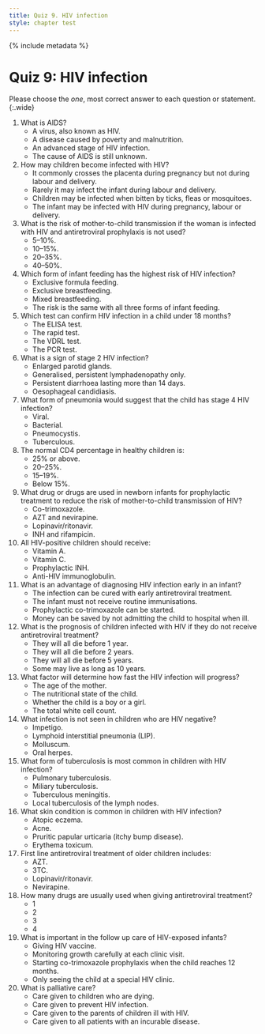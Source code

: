 ```yaml
---
title: Quiz 9. HIV infection
style: chapter test
---
```


{% include metadata %}

# Quiz 9: HIV infection

Please choose the *one*, most correct answer to each question or statement.
{:.wide}

1.	What is AIDS?
	-	A virus, also known as HIV.
	-	A disease caused by poverty and malnutrition.
	+	An advanced stage of HIV infection.
	-	The cause of AIDS is still unknown.
2.	How may children become  infected with HIV?
	-	It commonly crosses the placenta during pregnancy but not during labour and delivery.
	-	Rarely it may infect the infant during labour and delivery.
	-	Children may be infected when bitten by ticks, fleas or mosquitoes.
	+	The infant may be infected with HIV during pregnancy, labour or delivery.
3.	What is the risk of mother-to-child transmission if the woman is infected with HIV and antiretroviral prophylaxis is not used?
	-	5–10%.
	-	10–15%.
	+	20–35%.
	-	40–50%.
4.	Which form of infant feeding has the highest risk of HIV infection?
	-	Exclusive formula feeding.
	-	Exclusive breastfeeding.
	+	Mixed breastfeeding.
	-	The risk is the same with all three forms of infant feeding.
5.	Which test can confirm HIV infection in a child under 18 months?
	-	The ELISA test.
	-	The rapid test.
	-	The VDRL test.
	+	The PCR test.
6.	What is a sign of stage 2 HIV infection?
	+	Enlarged parotid glands.
	-	Generalised, persistent lymphadenopathy only.
	-	Persistent diarrhoea lasting more than 14 days.
	-	Oesophageal candidiasis.
7.	What form of pneumonia would suggest that the child has stage 4 HIV infection?
	-	Viral.
	-	Bacterial.
	+	Pneumocystis.
	-	Tuberculous.
8.	The normal CD4 percentage in healthy children is:
	+	25% or above.
	-	20–25%.
	-	15–19%.
	-	Below 15%.
9.	What drug or drugs are used in newborn infants for prophylactic treatment to reduce the risk of mother-to-child transmission of HIV?
	-	Co-trimoxazole.
	+	AZT and nevirapine.
	-	Lopinavir/ritonavir.
	-	INH and rifampicin.
10.	All HIV-positive children should receive:
	+	Vitamin A.
	-	Vitamin C.
	-	Prophylactic INH.
	-	Anti-HIV immunoglobulin.
11.	What is an advantage of diagnosing HIV infection early in an infant?
	-	The infection can be cured with early antiretroviral treatment.
	-	The infant must not receive routine immunisations.
	+	Prophylactic co-trimoxazole can be started.
	-	Money can be saved by not admitting the child to hospital when ill.
12.	What is the prognosis of children infected with HIV if they do not receive antiretroviral treatment?
	-	They will all die before 1 year.
	-	They will all die before 2 years.
	-	They will all die before 5 years.
	+	Some may live as long as 10 years.
13.	What factor will determine how fast the HIV infection will progress?
	-	The age of the mother.
	+	The nutritional state of the child.
	-	Whether the child is a boy or a girl.
	-	The total white cell count.
14.	What infection is not seen in children who are HIV negative?
	-	Impetigo.
	+	Lymphoid interstitial pneumonia (LIP).
	-	Molluscum.
	-	Oral herpes.
15.	What form of tuberculosis is most common in children with HIV infection?
	+	Pulmonary tuberculosis.
	-	Miliary tuberculosis.
	-	Tuberculous meningitis.
	-	Local tuberculosis of the lymph nodes.
16.	What skin condition is common in children with HIV infection?
	-	Atopic eczema.
	-	Acne.
	+	Pruritic papular urticaria (itchy bump disease).
	-	Erythema toxicum.
17.	First line antiretroviral treatment of older children includes:
	-	AZT.
	+	3TC.
	-	Lopinavir/ritonavir.
	-	Nevirapine.
18.	How many drugs are usually used when giving antiretroviral treatment?
	-	1
	-	2
	+	3
	-	4
19.	What is important in the follow up care of HIV-exposed infants?
	-	Giving HIV vaccine.
	+	Monitoring growth carefully at each clinic visit.
	-	Starting co-trimoxazole prophylaxis when the child reaches 12 months.
	-	Only seeing the child at a special HIV clinic.
20.	What is palliative care?
	-	Care given to children who are dying.
	-	Care given to prevent HIV infection.
	-	Care given to the parents of children ill with HIV.
	+	Care given to all patients with an incurable disease.